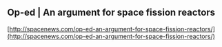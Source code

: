 ## Op-ed | An argument for space fission reactors
  
  [http://spacenews.com/op-ed-an-argument-for-space-fission-reactors/](http://spacenews.com/op-ed-an-argument-for-space-fission-reactors/)